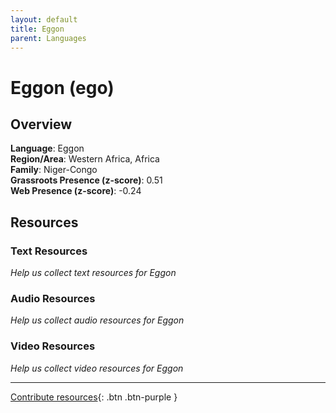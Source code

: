 ```yaml
---
layout: default
title: Eggon
parent: Languages
---
```


# Eggon (ego)

## Overview

**Language**: Eggon  
**Region/Area**: Western Africa, Africa  
**Family**: Niger-Congo  
**Grassroots Presence (z-score)**: 0.51  
**Web Presence (z-score)**: -0.24  

## Resources

### Text Resources
*Help us collect text resources for Eggon*

### Audio Resources
*Help us collect audio resources for Eggon*

### Video Resources
*Help us collect video resources for Eggon*

---

[Contribute resources](https://forms.office.com/e/1SfLJx3u1r){: .btn .btn-purple }
